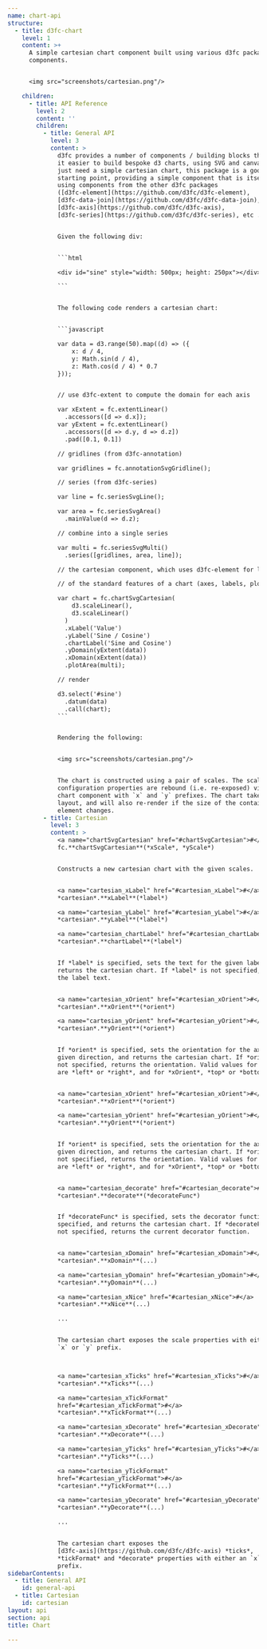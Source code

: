 ```yaml
---
name: chart-api
structure:
  - title: d3fc-chart
    level: 1
    content: >+
      A simple cartesian chart component built using various d3fc packages /
      components.


      <img src="screenshots/cartesian.png"/>

    children:
      - title: API Reference
        level: 2
        content: ''
        children:
          - title: General API
            level: 3
            content: >
              d3fc provides a number of components / building blocks that make
              it easier to build bespoke d3 charts, using SVG and canvas. If you
              just need a simple cartesian chart, this package is a good
              starting point, providing a simple component that is itself built
              using components from the other d3fc packages
              ([d3fc-element](https://github.com/d3fc/d3fc-element),
              [d3fc-data-join](https://github.com/d3fc/d3fc-data-join),
              [d3fc-axis](https://github.com/d3fc/d3fc-axis),
              [d3fc-series](https://github.com/d3fc/d3fc-series), etc ...).


              Given the following div:


              ```html

              <div id="sine" style="width: 500px; height: 250px"></div>

              ```


              The following code renders a cartesian chart:


              ```javascript

              var data = d3.range(50).map((d) => ({
                  x: d / 4,
                  y: Math.sin(d / 4),
                  z: Math.cos(d / 4) * 0.7
              }));


              // use d3fc-extent to compute the domain for each axis

              var xExtent = fc.extentLinear()
                .accessors([d => d.x]);
              var yExtent = fc.extentLinear()
                .accessors([d => d.y, d => d.z])
                .pad([0.1, 0.1])

              // gridlines (from d3fc-annotation)

              var gridlines = fc.annotationSvgGridline();

              // series (from d3fc-series)

              var line = fc.seriesSvgLine();

              var area = fc.seriesSvgArea()
                .mainValue(d => d.z);

              // combine into a single series

              var multi = fc.seriesSvgMulti()
                .series([gridlines, area, line]);

              // the cartesian component, which uses d3fc-element for layout

              // of the standard features of a chart (axes, labels, plot area)

              var chart = fc.chartSvgCartesian(
                  d3.scaleLinear(),
                  d3.scaleLinear()
                )
                .xLabel('Value')
                .yLabel('Sine / Cosine')
                .chartLabel('Sine and Cosine')
                .yDomain(yExtent(data))
                .xDomain(xExtent(data))
                .plotArea(multi);

              // render

              d3.select('#sine')
                .datum(data)
                .call(chart);
              ```


              Rendering the following:


              <img src="screenshots/cartesian.png"/>


              The chart is constructed using a pair of scales. The scale
              configuration properties are rebound (i.e. re-exposed) via the
              chart component with `x` and `y` prefixes. The chart takes care of
              layout, and will also re-render if the size of the containing
              element changes.
          - title: Cartesian
            level: 3
            content: >
              <a name="chartSvgCartesian" href="#chartSvgCartesian">#</a>
              fc.**chartSvgCartesian**(*xScale*, *yScale*)


              Constructs a new cartesian chart with the given scales.


              <a name="cartesian_xLabel" href="#cartesian_xLabel">#</a>
              *cartesian*.**xLabel**(*label*)  

              <a name="cartesian_yLabel" href="#cartesian_yLabel">#</a>
              *cartesian*.**yLabel**(*label*)  

              <a name="cartesian_chartLabel" href="#cartesian_chartLabel">#</a>
              *cartesian*.**chartLabel**(*label*)


              If *label* is specified, sets the text for the given label, and
              returns the cartesian chart. If *label* is not specified, returns
              the label text.


              <a name="cartesian_xOrient" href="#cartesian_xOrient">#</a>
              *cartesian*.**xOrient**(*orient*)  

              <a name="cartesian_yOrient" href="#cartesian_yOrient">#</a>
              *cartesian*.**yOrient**(*orient*)  


              If *orient* is specified, sets the orientation for the axis in the
              given direction, and returns the cartesian chart. If *orient* is
              not specified, returns the orientation. Valid values for *yOrient*
              are *left* or *right*, and for *xOrient*, *top* or *bottom*.


              <a name="cartesian_xOrient" href="#cartesian_xOrient">#</a>
              *cartesian*.**xOrient**(*orient*)  

              <a name="cartesian_yOrient" href="#cartesian_yOrient">#</a>
              *cartesian*.**yOrient**(*orient*)  


              If *orient* is specified, sets the orientation for the axis in the
              given direction, and returns the cartesian chart. If *orient* is
              not specified, returns the orientation. Valid values for *yOrient*
              are *left* or *right*, and for *xOrient*, *top* or *bottom*.


              <a name="cartesian_decorate" href="#cartesian_decorate">#</a>
              *cartesian*.**decorate**(*decorateFunc*)


              If *decorateFunc* is specified, sets the decorator function to the
              specified, and returns the cartesian chart. If *decorateFunc* is
              not specified, returns the current decorator function.


              <a name="cartesian_xDomain" href="#cartesian_xDomain">#</a>
              *cartesian*.**xDomain**(...)  

              <a name="cartesian_yDomain" href="#cartesian_yDomain">#</a>
              *cartesian*.**yDomain**(...)  

              <a name="cartesian_xNice" href="#cartesian_xNice">#</a>
              *cartesian*.**xNice**(...)  

              ...


              The cartesian chart exposes the scale properties with either an
              `x` or `y` prefix.



              <a name="cartesian_xTicks" href="#cartesian_xTicks">#</a>
              *cartesian*.**xTicks**(...)  

              <a name="cartesian_xTickFormat"
              href="#cartesian_xTickFormat">#</a>
              *cartesian*.**xTickFormat**(...)  

              <a name="cartesian_xDecorate" href="#cartesian_xDecorate">#</a>
              *cartesian*.**xDecorate**(...)  

              <a name="cartesian_yTicks" href="#cartesian_yTicks">#</a>
              *cartesian*.**yTicks**(...)  

              <a name="cartesian_yTickFormat"
              href="#cartesian_yTickFormat">#</a>
              *cartesian*.**yTickFormat**(...)  

              <a name="cartesian_yDecorate" href="#cartesian_yDecorate">#</a>
              *cartesian*.**yDecorate**(...)  

              ...


              The cartesian chart exposes the
              [d3fc-axis](https://github.com/d3fc/d3fc-axis) *ticks*,
              *tickFormat* and *decorate* properties with either an `x` or `y`
              prefix.
sidebarContents:
  - title: General API
    id: general-api
  - title: Cartesian
    id: cartesian
layout: api
section: api
title: Chart

---
```

